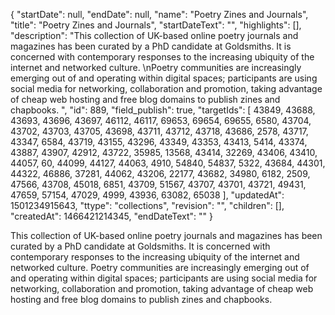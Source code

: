 {
  "startDate": null, 
  "endDate": null, 
  "name": "Poetry Zines and Journals", 
  "title": "Poetry Zines and Journals", 
  "startDateText": "", 
  "highlights": [], 
  "description": "This collection of UK-based online poetry journals and magazines has been curated by a PhD candidate at Goldsmiths. It is concerned with contemporary responses to the increasing ubiquity of the internet and networked culture. \nPoetry communities are increasingly emerging out of and operating within digital spaces; participants are using social media for networking, collaboration and promotion, taking advantage of cheap web hosting and free blog domains to publish zines and chapbooks. ", 
  "id": 889, 
  "field_publish": true, 
  "targetIds": [
    43849, 
    43688, 
    43693, 
    43696, 
    43697, 
    46112, 
    46117, 
    69653, 
    69654, 
    69655, 
    6580, 
    43704, 
    43702, 
    43703, 
    43705, 
    43698, 
    43711, 
    43712, 
    43718, 
    43686, 
    2578, 
    43717, 
    43347, 
    6584, 
    43719, 
    43155, 
    43296, 
    43349, 
    43353, 
    43413, 
    5414, 
    43374, 
    43887, 
    43907, 
    42912, 
    43722, 
    35985, 
    13568, 
    43414, 
    32269, 
    43406, 
    43410, 
    44057, 
    60, 
    44099, 
    44127, 
    44063, 
    4910, 
    54840, 
    54837, 
    5322, 
    43684, 
    44301, 
    44322, 
    46886, 
    37281, 
    44062, 
    43206, 
    22177, 
    43682, 
    34980, 
    6182, 
    2509, 
    47566, 
    43708, 
    45018, 
    6851, 
    43709, 
    51567, 
    43707, 
    43701, 
    43721, 
    49431, 
    47659, 
    57154, 
    47029, 
    4999, 
    43936, 
    63082, 
    65038
  ], 
  "updatedAt": 1501234915643, 
  "ttype": "collections", 
  "revision": "", 
  "children": [], 
  "createdAt": 1466421214345, 
  "endDateText": ""
}

This collection of UK-based online poetry journals and magazines has been curated by a PhD candidate at Goldsmiths. It is concerned with contemporary responses to the increasing ubiquity of the internet and networked culture. 
Poetry communities are increasingly emerging out of and operating within digital spaces; participants are using social media for networking, collaboration and promotion, taking advantage of cheap web hosting and free blog domains to publish zines and chapbooks. 